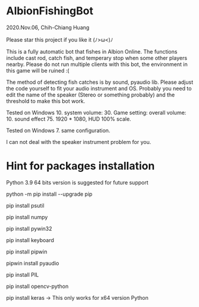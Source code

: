 # AlbionFishingBot
2020.Nov.06, Chih-Chiang Huang

Please star this project if you like it (ﾉ>ω<)ﾉ

This is a fully automatic bot that fishes in Albion Online. The functions include cast rod, catch fish, and temperary stop when some other players nearby. Please do not run multiple clients with this bot, the environment in this game will be ruined :(

The method of detecting fish catches is by sound, pyaudio lib. Please adjust the code yourself to fit your audio instrument and OS. Probably you need to edit the name of the speaker (Stereo or something probably) and the threshold to make this bot work.

Tested on Windows 10. system volume: 30. Game setting: overall volume: 10. sound effect 75. 1920 * 1080, HUD 100% scale.

Tested on Windows 7.  same configuration.

I can not deal with the speaker instrument problem for you.


# Hint for packages installation
Python 3.9 64 bits version is suggested for future support

python -m pip install --upgrade pip

pip install psutil

pip install numpy

pip install pywin32

pip install keyboard

pip install pipwin

pipwin install pyaudio

pip install PIL

pip install opencv-python

pip install keras         -> This only works for x64 version Python
